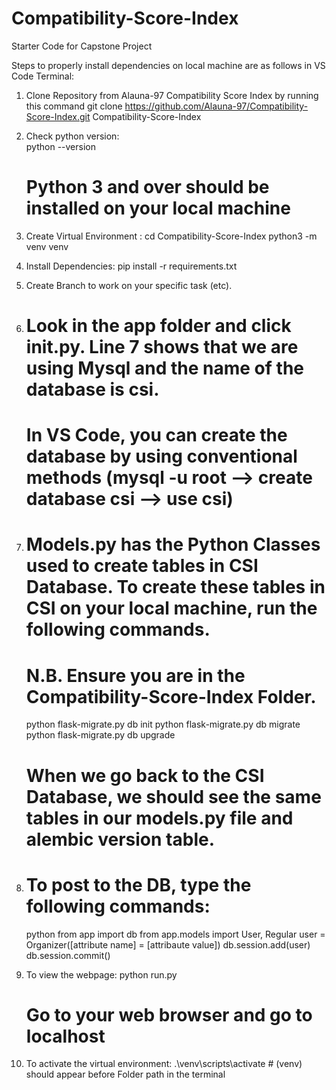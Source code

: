 # Compatibility-Score-Index

Starter Code for Capstone Project

Steps to properly install dependencies on local machine are as follows in VS Code Terminal:

1.  Clone Repository from Alauna-97 Compatibility Score Index by running this command
    git clone https://github.com/Alauna-97/Compatibility-Score-Index.git Compatibility-Score-Index

2.  Check python version:  
    python --version

    # Python 3 and over should be installed on your local machine

3.  Create Virtual Environment :
    cd Compatibility-Score-Index
    python3 -m venv venv

4.  Install Dependencies:
    pip install -r requirements.txt

5.  Create Branch to work on your specific task (etc).

6.  # Look in the app folder and click init.py. Line 7 shows that we are using Mysql and the name of the database is csi.

    # In VS Code, you can create the database by using conventional methods (mysql -u root --> create database csi --> use csi)

7.  # Models.py has the Python Classes used to create tables in CSI Database. To create these tables in CSI on your local machine, run the following commands.

    # N.B. Ensure you are in the Compatibility-Score-Index Folder.

    python flask-migrate.py db init
    python flask-migrate.py db migrate
    python flask-migrate.py db upgrade

    # When we go back to the CSI Database, we should see the same tables in our models.py file and alembic version table.

8.  # To post to the DB, type the following commands:

    python
    from app import db
    from app.models import User, Regular <!--(whichever table you want to add records to, ensure to use the same class names in models.py) -->
    user = Organizer([attribute name] = [attribaute value])
    db.session.add(user)
    db.session.commit()

9.  To view the webpage:
    python run.py

    # Go to your web browser and go to localhost

10.  To activate the virtual environment:
    .\venv\scripts\activate
    # (venv) should appear before Folder path in the terminal
